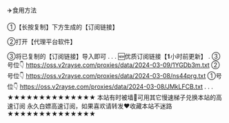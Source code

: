 ✈️食用方法

①【长按复制】下方生成的【订阅链接】

②打开【代理平台软件】

③将已复制的【订阅链接】导入即可
.
.
.
🆕优质订阅链接【𝟏小时前更新】
.
③号位👇
https://oss.v2rayse.com/proxies/data/2024-03-09/1YGDb3m.txt
②号位👇
https://oss.v2rayse.com/proxies/data/2024-03-08/ns44prg.txt
①号位👇
https://oss.v2rayse.com/proxies/data/2024-03-08/JMkLFCB.txt
.
.
.
★★★★★★★★★★★★★★
本站有时被墙🚫可用其它慢速梯子兑换本站的高速订阅
永久白嫖高速订阅，如果喜欢请转发❤️收藏本站不迷路
★★★★★★★★★★★★★★
